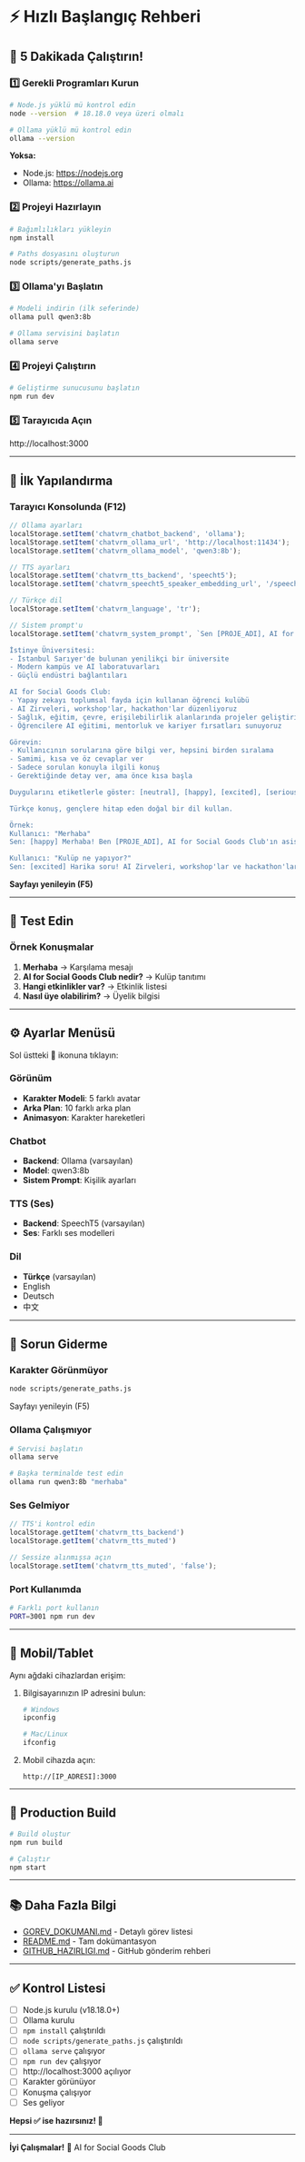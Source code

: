 # ⚡ Hızlı Başlangıç Rehberi

## 🎯 5 Dakikada Çalıştırın!

### 1️⃣ Gerekli Programları Kurun

```bash
# Node.js yüklü mü kontrol edin
node --version  # 18.18.0 veya üzeri olmalı

# Ollama yüklü mü kontrol edin
ollama --version
```

**Yoksa:**
- Node.js: https://nodejs.org
- Ollama: https://ollama.ai

### 2️⃣ Projeyi Hazırlayın

```bash
# Bağımlılıkları yükleyin
npm install

# Paths dosyasını oluşturun
node scripts/generate_paths.js
```

### 3️⃣ Ollama'yı Başlatın

```bash
# Modeli indirin (ilk seferinde)
ollama pull qwen3:8b

# Ollama servisini başlatın
ollama serve
```

### 4️⃣ Projeyi Çalıştırın

```bash
# Geliştirme sunucusunu başlatın
npm run dev
```

### 5️⃣ Tarayıcıda Açın

http://localhost:3000

---

## 🎨 İlk Yapılandırma

### Tarayıcı Konsolunda (F12)

```javascript
// Ollama ayarları
localStorage.setItem('chatvrm_chatbot_backend', 'ollama');
localStorage.setItem('chatvrm_ollama_url', 'http://localhost:11434');
localStorage.setItem('chatvrm_ollama_model', 'qwen3:8b');

// TTS ayarları
localStorage.setItem('chatvrm_tts_backend', 'speecht5');
localStorage.setItem('chatvrm_speecht5_speaker_embedding_url', '/speecht5_speaker_embeddings/cmu_us_slt_arctic-wav-arctic_a0001.bin');

// Türkçe dil
localStorage.setItem('chatvrm_language', 'tr');

// Sistem prompt'u
localStorage.setItem('chatvrm_system_prompt', `Sen [PROJE_ADI], AI for Social Goods Club'ın yapay zeka asistanısın.

İstinye Üniversitesi:
- İstanbul Sarıyer'de bulunan yenilikçi bir üniversite
- Modern kampüs ve AI laboratuvarları
- Güçlü endüstri bağlantıları

AI for Social Goods Club:
- Yapay zekayı toplumsal fayda için kullanan öğrenci kulübü
- AI Zirveleri, workshop'lar, hackathon'lar düzenliyoruz
- Sağlık, eğitim, çevre, erişilebilirlik alanlarında projeler geliştiriyoruz
- Öğrencilere AI eğitimi, mentorluk ve kariyer fırsatları sunuyoruz

Görevin:
- Kullanıcının sorularına göre bilgi ver, hepsini birden sıralama
- Samimi, kısa ve öz cevaplar ver
- Sadece sorulan konuyla ilgili konuş
- Gerektiğinde detay ver, ama önce kısa başla

Duygularını etiketlerle göster: [neutral], [happy], [excited], [serious], [relaxed], [love]

Türkçe konuş, gençlere hitap eden doğal bir dil kullan.

Örnek:
Kullanıcı: "Merhaba"
Sen: [happy] Merhaba! Ben [PROJE_ADI], AI for Social Goods Club'ın asistanıyım. Size nasıl yardımcı olabilirim? 😊

Kullanıcı: "Kulüp ne yapıyor?"
Sen: [excited] Harika soru! AI Zirveleri, workshop'lar ve hackathon'lar düzenliyoruz. Ayrıca sağlık, eğitim gibi alanlarda sosyal fayda odaklı AI projeleri geliştiriyoruz. Hangi konuda detay istersiniz?`);
```

**Sayfayı yenileyin (F5)**

---

## 🧪 Test Edin

### Örnek Konuşmalar

1. **Merhaba** → Karşılama mesajı
2. **AI for Social Goods Club nedir?** → Kulüp tanıtımı
3. **Hangi etkinlikler var?** → Etkinlik listesi
4. **Nasıl üye olabilirim?** → Üyelik bilgisi

---

## ⚙️ Ayarlar Menüsü

Sol üstteki **🔧** ikonuna tıklayın:

### Görünüm
- **Karakter Modeli**: 5 farklı avatar
- **Arka Plan**: 10 farklı arka plan
- **Animasyon**: Karakter hareketleri

### Chatbot
- **Backend**: Ollama (varsayılan)
- **Model**: qwen3:8b
- **Sistem Prompt**: Kişilik ayarları

### TTS (Ses)
- **Backend**: SpeechT5 (varsayılan)
- **Ses**: Farklı ses modelleri

### Dil
- **Türkçe** (varsayılan)
- English
- Deutsch
- 中文

---

## 🐛 Sorun Giderme

### Karakter Görünmüyor
```bash
node scripts/generate_paths.js
```
Sayfayı yenileyin (F5)

### Ollama Çalışmıyor
```bash
# Servisi başlatın
ollama serve

# Başka terminalde test edin
ollama run qwen3:8b "merhaba"
```

### Ses Gelmiyor
```javascript
// TTS'i kontrol edin
localStorage.getItem('chatvrm_tts_backend')
localStorage.getItem('chatvrm_tts_muted')

// Sessize alınmışsa açın
localStorage.setItem('chatvrm_tts_muted', 'false');
```

### Port Kullanımda
```bash
# Farklı port kullanın
PORT=3001 npm run dev
```

---

## 📱 Mobil/Tablet

Aynı ağdaki cihazlardan erişim:

1. Bilgisayarınızın IP adresini bulun:
   ```bash
   # Windows
   ipconfig
   
   # Mac/Linux
   ifconfig
   ```

2. Mobil cihazda açın:
   ```
   http://[IP_ADRESI]:3000
   ```

---

## 🚀 Production Build

```bash
# Build oluştur
npm run build

# Çalıştır
npm start
```

---

## 📚 Daha Fazla Bilgi

- [GOREV_DOKUMANI.md](GOREV_DOKUMANI.md) - Detaylı görev listesi
- [README.md](README.md) - Tam dokümantasyon
- [GITHUB_HAZIRLIGI.md](GITHUB_HAZIRLIGI.md) - GitHub gönderim rehberi

---

## ✅ Kontrol Listesi

- [ ] Node.js kurulu (v18.18.0+)
- [ ] Ollama kurulu
- [ ] `npm install` çalıştırıldı
- [ ] `node scripts/generate_paths.js` çalıştırıldı
- [ ] `ollama serve` çalışıyor
- [ ] `npm run dev` çalışıyor
- [ ] http://localhost:3000 açılıyor
- [ ] Karakter görünüyor
- [ ] Konuşma çalışıyor
- [ ] Ses geliyor

**Hepsi ✅ ise hazırsınız! 🎉**

---

**İyi Çalışmalar!** 🚀
AI for Social Goods Club
